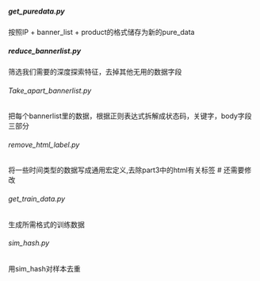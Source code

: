 ##### get_puredata.py

按照IP + banner_list + product的格式储存为新的pure_data

##### reduce_bannerlist.py

筛选我们需要的深度探索特征，去掉其他无用的数据字段

###### Take_apart_bannerlist.py

把每个bannerlist里的数据，根据正则表达式拆解成状态码，关键字，body字段三部分

###### remove_html_label.py

将一些时间类型的数据写成通用宏定义,去除part3中的html有关标签	# 还需要修改

###### get_train_data.py

生成所需格式的训练数据

###### sim_hash.py

用sim_hash对样本去重

